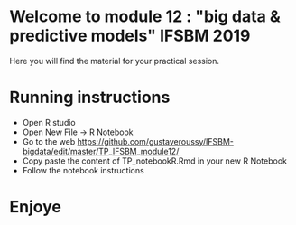 # Welcome to module 12 : "big data & predictive models" IFSBM 2019
Here you will find the material for your practical session.

# Running instructions
- Open R studio
- Open New File -> R Notebook
- Go to the web https://github.com/gustaveroussy/IFSBM-bigdata/edit/master/TP_IFSBM_module12/
- Copy paste the content of TP_notebookR.Rmd in your new R Notebook
- Follow the notebook instructions

# Enjoye
